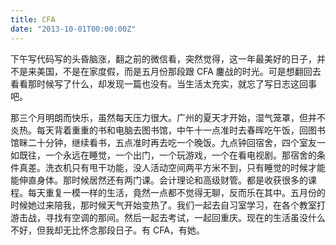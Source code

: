 ```yaml
---
title: CFA
date: "2013-10-01T00:00:00Z"
---
```


下午写代码写的头昏脑涨，翻之前的微信看，突然觉得，这一年最美好的日子，并不是来美国，不是在家度假，而是五月份那段跟 CFA 鏖战的时光。可是想翻回去看看那时候写了什么，却发现一篇也没有。当生活太充实，就忘了写日志这回事吧。

那三个月明朗而快乐，虽然每天压力很大。广州的夏天才开始，湿气笼罩，但并不炎热。每天背着重重的书和电脑去图书馆，中午十一点准时去春晖吃午饭，回图书馆眯二十分钟，继续看书，五点准时再去吃一个晚饭。九点钟回宿舍，四个室友一如既往，一个永远在睡觉，一个出门，一个玩游戏，一个在看电视剧。那宿舍的条件真差。洗衣机只有甩干功能，没人活动空间两平方米不到，只有睡觉的时候才能能伸直身体。那时候居然还有两门课。会计理论和高级财管。都是收获很多的课程。每天重复一模一样的生活，竟然一点都不觉得无聊，反而乐在其中。五月份的时候她过来陪我，那时候天气开始变热了。我们一起去自习室学习，在各个教室打游击战，寻找有空调的那间。然后一起去考试，一起回重庆。现在的生活虽没什么不好，但我却无比怀念那段日子。有 CFA，有她。
